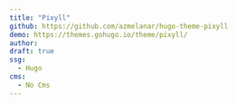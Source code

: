 ```yaml
---
title: "Pixyll"
github: https://github.com/azmelanar/hugo-theme-pixyll
demo: https://themes.gohugo.io/theme/pixyll/
author: 
draft: true
ssg:
  - Hugo
cms:
  - No Cms
---
```

